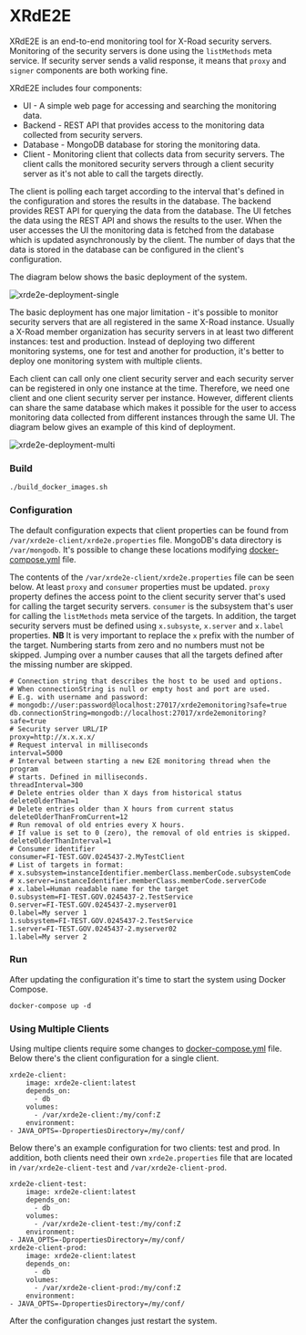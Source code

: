 # XRdE2E

XRdE2E is an end-to-end monitoring tool for X-Road security servers. Monitoring of the security servers is done using the ```listMethods``` meta service. If security server sends a valid response, it means that ```proxy``` and ```signer``` components are both working fine.

XRdE2E includes four components:

* UI - A simple web page for accessing and searching the monitoring data.
* Backend - REST API that provides access to the monitoring data collected from security servers.
* Database - MongoDB database for storing the monitoring data.
* Client - Monitoring client that collects data from security servers. The client calls the monitored security servers through a client security server as it's not able to call the targets directly.

The client is polling each target according to the interval that's defined in the configuration and stores the results in the database. The backend provides REST API for querying the data from the database. The UI fetches the data using the REST API and shows the results to the user. When the user accesses the UI the monitoring data is fetched from the database which is updated asynchronously by the client. The number of days that the data is stored in the database can be configured in the client's configuration.

The diagram below shows the basic deployment of the system.

![xrde2e-deployment-single](https://github.com/petkivim/xrde2e/blob/master/images/xrde2e-deployment-single.png)

The basic deployment has one major limitation - it's possible to monitor security servers that are all registered in the same X-Road instance. Usually a X-Road member organization has security servers in at least two different instances: test and production. Instead of deploying two different monitoring systems, one for test and another for production, it's better to deploy one monitoring system with multiple clients.

Each client can call only one client security server and each security server can be registered in only one instance at the time. Therefore, we need one client and one client security server per instance. However, different clients can share the same database which makes it possible for the user to access monitoring data collected from different instances through the same UI. The diagram below gives an example of this kind of deployment.

![xrde2e-deployment-multi](https://github.com/petkivim/xrde2e/blob/master/images/xrde2e-deployment-multi.png)

### Build

```
./build_docker_images.sh
```

### Configuration

The default configuration expects that client properties can be found from ```/var/xrde2e-client/xrde2e.properties``` file. MongoDB's data directory is ```/var/mongodb```. It's possible to change these locations modifying [docker-compose.yml](https://github.com/petkivim/xrde2e/blob/master/docker-compose.yml) file.

The contents  of the ```/var/xrde2e-client/xrde2e.properties``` file can be seen below. At least ```proxy``` and ```consumer``` properties must be updated.  ```proxy``` property defines the access point to the client security server that's used for calling the target security servers. ```consumer``` is the subsystem that's user for calling the ```listMethods``` meta service of the targets. In addition, the target security servers must be defined using ```x.subsyste```, ```x.server``` and ```x.label``` properties. **NB** It is very important to replace the ```x``` prefix with the number of the target. Numbering starts from zero and no numbers must not be skipped. Jumping over a number causes that all the targets defined after the missing number are skipped.

```
# Connection string that describes the host to be used and options.
# When connectionString is null or empty host and port are used.
# E.g. with username and password:
# mongodb://user:password@localhost:27017/xrde2emonitoring?safe=true
db.connectionString=mongodb://localhost:27017/xrde2emonitoring?safe=true
# Security server URL/IP
proxy=http://x.x.x.x/
# Request interval in milliseconds
interval=5000
# Interval between starting a new E2E monitoring thread when the program
# starts. Defined in milliseconds.
threadInterval=300
# Delete entries older than X days from historical status
deleteOlderThan=1
# Delete entries older than X hours from current status
deleteOlderThanFromCurrent=12
# Run removal of old entries every X hours.
# If value is set to 0 (zero), the removal of old entries is skipped.
deleteOlderThanInterval=1
# Consumer identifier
consumer=FI-TEST.GOV.0245437-2.MyTestClient
# List of targets in format: 
# x.subsystem=instanceIdentifier.memberClass.memberCode.subsystemCode
# x.server=instanceIdentifier.memberClass.memberCode.serverCode
# x.label=Human readable name for the target
0.subsystem=FI-TEST.GOV.0245437-2.TestService
0.server=FI-TEST.GOV.0245437-2.myserver01
0.label=My server 1
1.subsystem=FI-TEST.GOV.0245437-2.TestService
1.server=FI-TEST.GOV.0245437-2.myserver02
1.label=My server 2
```

### Run

After updating the configuration it's time to start the system using Docker Compose.

```
docker-compose up -d
```

### Using Multiple Clients

Using multipe clients require some changes to [docker-compose.yml](https://github.com/petkivim/xrde2e/blob/master/docker-compose.yml) file. Below there's the client configuration for a single client.

```
xrde2e-client:
    image: xrde2e-client:latest
    depends_on:
      - db
    volumes:
      - /var/xrde2e-client:/my/conf:Z
    environment:
- JAVA_OPTS=-DpropertiesDirectory=/my/conf/
```

Below there's an example configuration for two clients: test and prod. In addition, both clients need their own ```xrde2e.properties``` file that are located in ```/var/xrde2e-client-test``` and ```/var/xrde2e-client-prod```.

```
xrde2e-client-test:
    image: xrde2e-client:latest
    depends_on:
      - db
    volumes:
      - /var/xrde2e-client-test:/my/conf:Z
    environment:
- JAVA_OPTS=-DpropertiesDirectory=/my/conf/
xrde2e-client-prod:
    image: xrde2e-client:latest
    depends_on:
      - db
    volumes:
      - /var/xrde2e-client-prod:/my/conf:Z
    environment:
- JAVA_OPTS=-DpropertiesDirectory=/my/conf/
```

After the configuration changes just restart the system.
